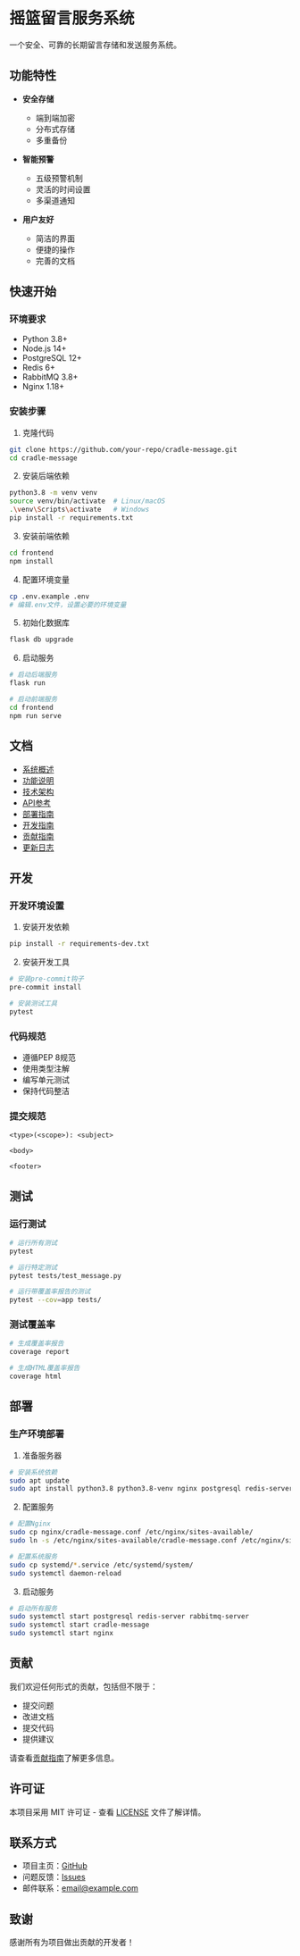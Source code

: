 # 摇篮留言服务系统

一个安全、可靠的长期留言存储和发送服务系统。

## 功能特性

- **安全存储**
  - 端到端加密
  - 分布式存储
  - 多重备份

- **智能预警**
  - 五级预警机制
  - 灵活的时间设置
  - 多渠道通知

- **用户友好**
  - 简洁的界面
  - 便捷的操作
  - 完善的文档

## 快速开始

### 环境要求

- Python 3.8+
- Node.js 14+
- PostgreSQL 12+
- Redis 6+
- RabbitMQ 3.8+
- Nginx 1.18+

### 安装步骤

1. 克隆代码
```bash
git clone https://github.com/your-repo/cradle-message.git
cd cradle-message
```

2. 安装后端依赖
```bash
python3.8 -m venv venv
source venv/bin/activate  # Linux/macOS
.\venv\Scripts\activate   # Windows
pip install -r requirements.txt
```

3. 安装前端依赖
```bash
cd frontend
npm install
```

4. 配置环境变量
```bash
cp .env.example .env
# 编辑.env文件，设置必要的环境变量
```

5. 初始化数据库
```bash
flask db upgrade
```

6. 启动服务
```bash
# 启动后端服务
flask run

# 启动前端服务
cd frontend
npm run serve
```

## 文档

- [系统概述](docs/overview/introduction.md)
- [功能说明](docs/overview/features.md)
- [技术架构](docs/architecture/technical.md)
- [API参考](docs/api/reference.md)
- [部署指南](docs/deployment/guide.md)
- [开发指南](docs/development/guide.md)
- [贡献指南](docs/CONTRIBUTING.md)
- [更新日志](docs/CHANGELOG.md)

## 开发

### 开发环境设置

1. 安装开发依赖
```bash
pip install -r requirements-dev.txt
```

2. 安装开发工具
```bash
# 安装pre-commit钩子
pre-commit install

# 安装测试工具
pytest
```

### 代码规范

- 遵循PEP 8规范
- 使用类型注解
- 编写单元测试
- 保持代码整洁

### 提交规范

```
<type>(<scope>): <subject>

<body>

<footer>
```

## 测试

### 运行测试
```bash
# 运行所有测试
pytest

# 运行特定测试
pytest tests/test_message.py

# 运行带覆盖率报告的测试
pytest --cov=app tests/
```

### 测试覆盖率
```bash
# 生成覆盖率报告
coverage report

# 生成HTML覆盖率报告
coverage html
```

## 部署

### 生产环境部署

1. 准备服务器
```bash
# 安装系统依赖
sudo apt update
sudo apt install python3.8 python3.8-venv nginx postgresql redis-server rabbitmq-server
```

2. 配置服务
```bash
# 配置Nginx
sudo cp nginx/cradle-message.conf /etc/nginx/sites-available/
sudo ln -s /etc/nginx/sites-available/cradle-message.conf /etc/nginx/sites-enabled/

# 配置系统服务
sudo cp systemd/*.service /etc/systemd/system/
sudo systemctl daemon-reload
```

3. 启动服务
```bash
# 启动所有服务
sudo systemctl start postgresql redis-server rabbitmq-server
sudo systemctl start cradle-message
sudo systemctl start nginx
```

## 贡献

我们欢迎任何形式的贡献，包括但不限于：

- 提交问题
- 改进文档
- 提交代码
- 提供建议

请查看[贡献指南](docs/CONTRIBUTING.md)了解更多信息。

## 许可证

本项目采用 MIT 许可证 - 查看 [LICENSE](LICENSE) 文件了解详情。

## 联系方式

- 项目主页：[GitHub](https://github.com/your-repo/cradle-message)
- 问题反馈：[Issues](https://github.com/your-repo/cradle-message/issues)
- 邮件联系：[email@example.com](mailto:email@example.com)

## 致谢

感谢所有为项目做出贡献的开发者！
